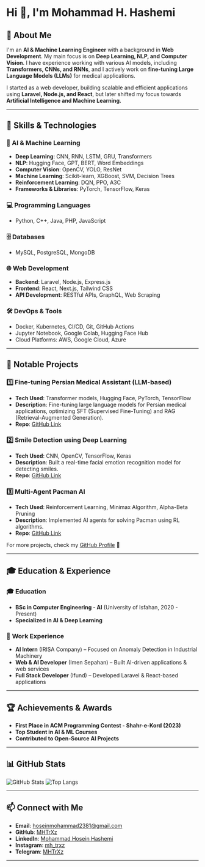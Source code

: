 # Hi 👋, I'm Mohammad H. Hashemi

## 🚀 About Me
I'm an **AI & Machine Learning Engineer** with a background in **Web Development**. My main focus is on **Deep Learning, NLP, and Computer Vision**. I have experience working with various AI models, including **Transformers, CNNs, and RNNs**, and I actively work on **fine-tuning Large Language Models (LLMs)** for medical applications.

I started as a web developer, building scalable and efficient applications using **Laravel, Node.js, and React**, but later shifted my focus towards **Artificial Intelligence and Machine Learning**.

---

## 🎯 Skills & Technologies

### 🧠 AI & Machine Learning
- **Deep Learning**: CNN, RNN, LSTM, GRU, Transformers
- **NLP**: Hugging Face, GPT, BERT, Word Embeddings
- **Computer Vision**: OpenCV, YOLO, ResNet
- **Machine Learning**: Scikit-learn, XGBoost, SVM, Decision Trees
- **Reinforcement Learning**: DQN, PPO, A3C
- **Frameworks & Libraries**: PyTorch, TensorFlow, Keras

### 💻 Programming Languages
- Python, C++, Java, PHP, JavaScript

### 🗄️ Databases
- MySQL, PostgreSQL, MongoDB

### 🌐 Web Development
- **Backend**: Laravel, Node.js, Express.js
- **Frontend**: React, Next.js, Tailwind CSS
- **API Development**: RESTful APIs, GraphQL, Web Scraping

### 🛠 DevOps & Tools
- Docker, Kubernetes, CI/CD, Git, GitHub Actions
- Jupyter Notebook, Google Colab, Hugging Face Hub
- Cloud Platforms: AWS, Google Cloud, Azure

---

## 📌 Notable Projects

### 1️⃣ **Fine-tuning Persian Medical Assistant (LLM-based)**  
- **Tech Used**: Transformer models, Hugging Face, PyTorch, TensorFlow  
- **Description**: Fine-tuning large language models for Persian medical applications, optimizing SFT (Supervised Fine-Tuning) and RAG (Retrieval-Augmented Generation).
- **Repo**: [GitHub Link](https://github.com/MHTrXz/lm-evaluation-harness_medical_bilingual)

### 2️⃣ **Smile Detection using Deep Learning**  
- **Tech Used**: CNN, OpenCV, TensorFlow, Keras  
- **Description**: Built a real-time facial emotion recognition model for detecting smiles.
- **Repo**: [GitHub Link](https://github.com/MHTrXz/smile_detection)

### 3️⃣ **Multi-Agent Pacman AI**  
- **Tech Used**: Reinforcement Learning, Minimax Algorithm, Alpha-Beta Pruning  
- **Description**: Implemented AI agents for solving Pacman using RL algorithms.
- **Repo**: [GitHub Link](https://github.com/MHTrXz/Pacman_Multi-Agent)

For more projects, check my [GitHub Profile](https://github.com/MHTrXz) 🚀

---

## 🎓 Education & Experience

### 🎓 **Education**
- **BSc in Computer Engineering - AI** (University of Isfahan, 2020 - Present)
- **Specialized in AI & Deep Learning**

### 💼 **Work Experience**
- **AI Intern** (IRISA Company) – Focused on Anomaly Detection in Industrial Machinery
- **Web & AI Developer** (Imen Sepahan) – Built AI-driven applications & web services
- **Full Stack Developer** (Ifund) – Developed Laravel & React-based applications

---

## 🏆 Achievements & Awards
- **First Place in ACM Programming Contest - Shahr-e-Kord (2023)**
- **Top Student in AI & ML Courses**
- **Contributed to Open-Source AI Projects**

---

## 📊 GitHub Stats
![GitHub Stats](https://github-readme-stats.vercel.app/api?username=MHTrXz&show_icons=true&theme=tokyonight)
![Top Langs](https://github-readme-stats.vercel.app/api/top-langs/?username=MHTrXz&layout=compact&theme=tokyonight)

---

## 📫 Connect with Me
- **Email**: hoseinmohammad2381@gmail.com
- **GitHub**: [MHTrXz](https://github.com/MHTrXz)
- **LinkedIn**: [Mohammad Hosein Hashemi](https://www.linkedin.com/in/mohammad-hosein-hashemi-31734a288)
- **Instagram**: [mh_trxz](https://instagram.com/mh_trxz)
- **Telegram**: [MHTrXz](http://t.me/MHTrXz)

---
